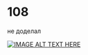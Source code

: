 # 108
не доделал

[![IMAGE ALT TEXT HERE](https://img.youtube.com/vi/JG-y5GJi-X4/0.jpg)](https://www.youtube.com/watch?v=JG-y5GJi-X4)

